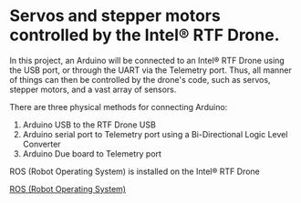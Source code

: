 # Servos and stepper motors controlled by the Intel® RTF Drone.

In this project, an Arduino will be connected to an Intel® RTF Drone using the USB port, or through the UART via the Telemetry port. Thus, all manner of things can then be controlled by the drone's code, such as servos, stepper motors, and a vast array of sensors.  

There are three physical methods for connecting Arduino:
1. Arduino USB to the RTF Drone USB
2. Arduino serial port to Telemetry port using a Bi-Directional Logic Level Converter
3. Arduino Due board to Telemetry port

ROS (Robot Operating System) is installed on the Intel® RTF Drone

[ROS (Robot Operating System)](http://wiki.ros.org/)
